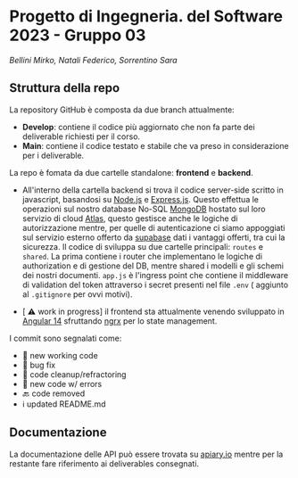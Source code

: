 # Progetto di Ingegneria. del Software 2023 - Gruppo 03
*Bellini Mirko, Natali Federico, Sorrentino Sara*
## Struttura della repo
La repository GitHub è composta da due branch attualmente:
- **Develop**: contiene il codice più aggiornato che non fa parte dei deliverable richiesti per il corso.
- **Main**: contiene il codice testato e stabile che va preso in considerazione per i deliverable.

La repo è fomata da due cartelle standalone: **frontend** e **backend**.

- All'interno della cartella backend si trova il codice server-side scritto in javascript, basandosi su [Node.js](nodejs.org) e [Express.js](expressjs.com). Questo effettua le operazioni sul nostro database No-SQL [MongoDB](mongodb.com) hostato sul loro servizio di cloud [Atlas](mongodb.com/clud/atlas), questo gestisce anche le logiche di autorizzazione mentre, per quelle di autenticazione ci siamo appoggiati sul servizio esterno offerto da [supabase](supabase.com) dati i vantaggi offerti, tra cui la sicurezza. Il codice di sviluppa su due cartelle principali: `routes` e `shared`. La prima contiene i router che implementano le logiche di authorization e di gestione del DB, mentre shared i modelli e gli schemi dei nostri documenti. `app.js` è l'ingress point che contiene il middleware di validation del token attraverso i secret presenti nel file `.env` ( aggiunto al `.gitignore` per ovvi motivi).

- [ ⚠️ work in progress] il frontend sta attualmente venendo sviluppato in [Angular 14](angular.io) sfruttando [ngrx](ngrx.io) per lo state management.

I commit sono segnalati come:
- 🦾 new working code
- 🐛 bug fix
- 🧼 code cleanup/refractoring
- 🚨 new code w/ errors
- 🔙 code removed
- ℹ️ updated README.md

## Documentazione
La documentazione delle API può essere trovata su [apiary.io](myscuderia.docs.apiary.io) mentre per la restante fare riferimento ai deliverables consegnati.
